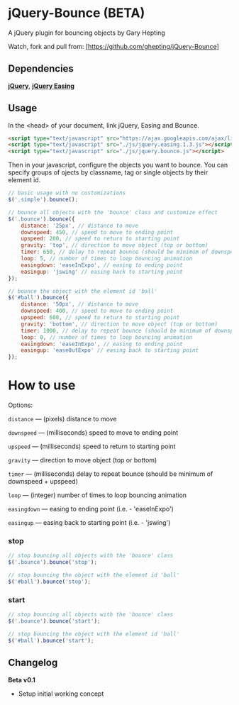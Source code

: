 jQuery-Bounce (BETA)
=========

A jQuery plugin for bouncing objects by Gary Hepting

Watch, fork and pull from: [https://github.com/ghepting/jQuery-Bounce]


## Dependencies

**[jQuery](http://jquery.com/)**, 
**[jQuery Easing](http://gsgd.co.uk/sandbox/jquery/easing/)**


## Usage

In the &lt;head&gt; of your document, link jQuery, Easing and Bounce.

```html
<script type="text/javascript" src="https://ajax.googleapis.com/ajax/libs/jquery/1.7.1/jquery.min.js"></script>
<script type="text/javascript" src="./js/jquery.easing.1.3.js"></script>
<script type="text/javascript" src="./js/jquery.bounce.js"></script>
```

Then in your javascript, configure the objects you want to bounce. You can specify groups of ojects by classname, tag or single objects by their element id.

```javascript
// basic usage with no customizations
$('.simple').bounce();

// bounce all objects with the 'bounce' class and customize effect
$('.bounce').bounce({
	distance: '25px', // distance to move
	downspeed: 450, // speed to move to ending point
	upspeed: 200, // speed to return to starting point
	gravity: 'top', // direction to move object (top or bottom)
	timer: 650, // delay to repeat bounce (should be minimum of downspeed + upspeed)
	loop: 5, // number of times to loop bouncing animation
	easingdown: 'easeInExpo', // easing to ending point
	easingup: 'jswing' // easing back to starting point
});

// bounce the object with the element id 'ball'
$('#ball').bounce({
	distance: '50px', // distance to move
	downspeed: 400, // speed to move to ending point
	upspeed: 600, // speed to return to starting point
	gravity: 'bottom', // direction to move object (top or bottom)
	timer: 1000, // delay to repeat bounce (should be minimum of downspeed + upspeed)
	loop: 0, // number of times to loop bouncing animation
	easingdown: 'easeInExpo', // easing to ending point
	easingup: 'easeOutExpo' // easing back to starting point
});
```


How to use
=========

Options:

`distance` &mdash; (pixels) distance to move

`downspeed` &mdash; (milliseconds) speed to move to ending point

`upspeed` &mdash; (milliseconds) speed to return to starting point

`gravity` &mdash; direction to move object (top or bottom)

`timer` &mdash; (milliseconds) delay to repeat bounce (should be minimum of downspeed + upspeed)

`loop` &mdash; (integer) number of times to loop bouncing animation

`easingdown` &mdash; easing to ending point (i.e. - 'easeInExpo')

`easingup` &mdash; easing back to starting point (i.e. - 'jswing')


### stop
```javascript
// stop bouncing all objects with the 'bounce' class
$('.bounce').bounce('stop');

// stop bouncing the object with the element id 'ball'
$('#ball').bounce('stop');
```


### start
```javascript
// stop bouncing all objects with the 'bounce' class
$('.bounce').bounce('start');

// stop bouncing the object with the element id 'ball'
$('#ball').bounce('start');
```


Changelog
---------

**Beta v0.1**

 * Setup initial working concept